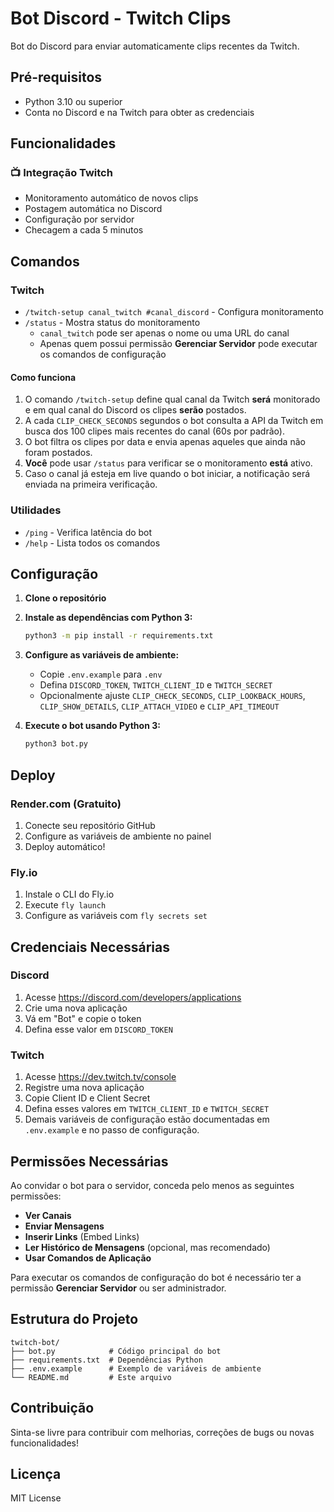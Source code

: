 # Bot Discord - Twitch Clips

Bot do Discord para enviar automaticamente clips recentes da Twitch.

## Pré-requisitos
- Python 3.10 ou superior
- Conta no Discord e na Twitch para obter as credenciais
## Funcionalidades

### 📺 Integração Twitch
- Monitoramento automático de novos clips
- Postagem automática no Discord
- Configuração por servidor
- Checagem a cada 5 minutos

## Comandos

### Twitch
- `/twitch-setup canal_twitch #canal_discord` - Configura monitoramento
- `/status` - Mostra status do monitoramento
  - `canal_twitch` pode ser apenas o nome ou uma URL do canal
  - Apenas quem possui permissão **Gerenciar Servidor** pode executar os comandos de configuração

#### Como funciona
1. O comando `/twitch-setup` define qual canal da Twitch **será** monitorado e em qual canal do Discord os clipes **serão** postados.
2. A cada `CLIP_CHECK_SECONDS` segundos o bot consulta a API da Twitch em busca dos 100 clipes mais recentes do canal (60s por padrão).
3. O bot filtra os clipes por data e envia apenas aqueles que ainda não foram postados.
4. **Você** pode usar `/status` para verificar se o monitoramento **está** ativo.
5. Caso o canal já esteja em live quando o bot iniciar, a notificação será enviada na primeira verificação.

### Utilidades
- `/ping` - Verifica latência do bot
- `/help` - Lista todos os comandos

## Configuração

1. **Clone o repositório**
2. **Instale as dependências com Python 3:**
   ```bash
   python3 -m pip install -r requirements.txt
   ```

3. **Configure as variáveis de ambiente:**
   - Copie `.env.example` para `.env`
   - Defina `DISCORD_TOKEN`, `TWITCH_CLIENT_ID` e `TWITCH_SECRET`
   - Opcionalmente ajuste `CLIP_CHECK_SECONDS`, `CLIP_LOOKBACK_HOURS`, `CLIP_SHOW_DETAILS`, `CLIP_ATTACH_VIDEO` e `CLIP_API_TIMEOUT`

4. **Execute o bot usando Python 3:**
   ```bash
   python3 bot.py
   ```

## Deploy

### Render.com (Gratuito)
1. Conecte seu repositório GitHub
2. Configure as variáveis de ambiente no painel
3. Deploy automático!

### Fly.io
1. Instale o CLI do Fly.io
2. Execute `fly launch`
3. Configure as variáveis com `fly secrets set`

## Credenciais Necessárias

### Discord
1. Acesse https://discord.com/developers/applications
2. Crie uma nova aplicação
3. Vá em "Bot" e copie o token
4. Defina esse valor em `DISCORD_TOKEN`

### Twitch
1. Acesse https://dev.twitch.tv/console
2. Registre uma nova aplicação
3. Copie Client ID e Client Secret
4. Defina esses valores em `TWITCH_CLIENT_ID` e `TWITCH_SECRET`
5. Demais variáveis de configuração estão documentadas em `.env.example` e no passo de configuração.


## Permissões Necessárias

Ao convidar o bot para o servidor, conceda pelo menos as seguintes permissões:
- **Ver Canais**
- **Enviar Mensagens**
- **Inserir Links** (Embed Links)
- **Ler Histórico de Mensagens** (opcional, mas recomendado)
- **Usar Comandos de Aplicação**

Para executar os comandos de configuração do bot é necessário ter a permissão **Gerenciar Servidor** ou ser administrador.


## Estrutura do Projeto

```
twitch-bot/
├── bot.py            # Código principal do bot
├── requirements.txt  # Dependências Python
├── .env.example      # Exemplo de variáveis de ambiente
└── README.md         # Este arquivo
```

## Contribuição

Sinta-se livre para contribuir com melhorias, correções de bugs ou novas funcionalidades!

## Licença

MIT License
